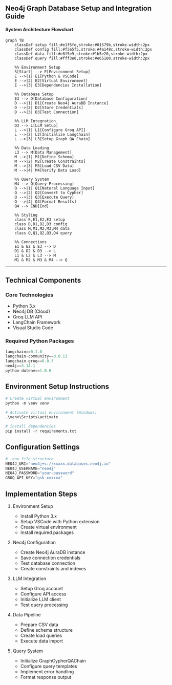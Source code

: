 ## Neo4j Graph Database Setup and Integration Guide
#### System Architecture Flowchart

```mermaid
graph TB
    classDef setup fill:#e1f5fe,stroke:#01579b,stroke-width:2px
    classDef config fill:#f3e5f5,stroke:#4a148c,stroke-width:2px
    classDef data fill:#e8f5e9,stroke:#1b5e20,stroke-width:2px
    classDef query fill:#fff3e0,stroke:#e65100,stroke-width:2px

    %% Environment Setup
    S[Start] --> E[Environment Setup]
    E -->|1| E1[Python & VSCode]
    E -->|2| E2[Virtual Environment]
    E -->|3| E3[Dependencies Installation]
    
    %% Database Setup
    E3 --> D[Database Configuration]
    D -->|1| D1[Create Neo4j AuraDB Instance]
    D -->|2| D2[Store Credentials]
    D -->|3| D3[Test Connection]
    
    %% LLM Integration
    D3 --> L[LLM Setup]
    L -->|1| L1[Configure Groq API]
    L -->|2| L2[Initialize LangChain]
    L -->|3| L3[Setup Graph QA Chain]
    
    %% Data Loading
    L3 --> M[Data Management]
    M -->|1| M1[Define Schema]
    M -->|2| M2[Create Constraints]
    M -->|3| M3[Load CSV Data]
    M -->|4| M4[Verify Data Load]
    
    %% Query System
    M4 --> Q[Query Processing]
    Q -->|1| Q1[Natural Language Input]
    Q -->|2| Q2[Convert to Cypher]
    Q -->|3| Q3[Execute Query]
    Q -->|4| Q4[Format Results]
    Q4 --> END[End]

    %% Styling
    class E,E1,E2,E3 setup
    class D,D1,D2,D3 config
    class M,M1,M2,M3,M4 data
    class Q,Q1,Q2,Q3,Q4 query

    %% Connections
    E1 & E2 & E3 --> D
    D1 & D2 & D3 --> L
    L1 & L2 & L3 --> M
    M1 & M2 & M3 & M4 --> Q

```
---

## Technical Components
### Core Technologies
- Python 3.x
- Neo4j DB (Cloud)
- Groq LLM API
- LangChain Framework
- Visual Studio Code

### Required Python Packages
```python
langchain==0.1.0
langchain-community==0.0.13
langchain-groq==0.0.3
neo4j==5.14.1
python-dotenv==1.0.0
```
## Environment Setup Instructions
```python
# Create virtual environment
python -m venv venv

# Activate virtual environment (Windows)
.\venv\Scripts\activate

# Install dependencies
pip install -r requirements.txt
```

## Configuration Settings

```python
# .env file structure
NEO4J_URI="neo4j+s://xxxxx.databases.neo4j.io"
NEO4J_USERNAME="neo4j"
NEO4J_PASSWORD="your-password"
GROQ_API_KEY="gsk_xxxxxx"
```

 
## Implementation Steps
1. Environment Setup

    - Install Python 3.x
    - Setup VSCode with Python extension
    - Create virtual environment
    - Install required packages
2. Neo4j Configuration

    - Create Neo4j AuraDB instance
    - Save connection credentials
    - Test database connection
    - Create constraints and indexes
3. LLM Integration

    - Setup Groq account
    - Configure API access
    - Initialize LLM client
    - Test query processing
4. Data Pipeline

    - Prepare CSV data
    - Define schema structure
    - Create load queries
    - Execute data import
5. Query System

    - Initialize GraphCypherQAChain
    - Configure query templates
    - Implement error handling
    - Format response output